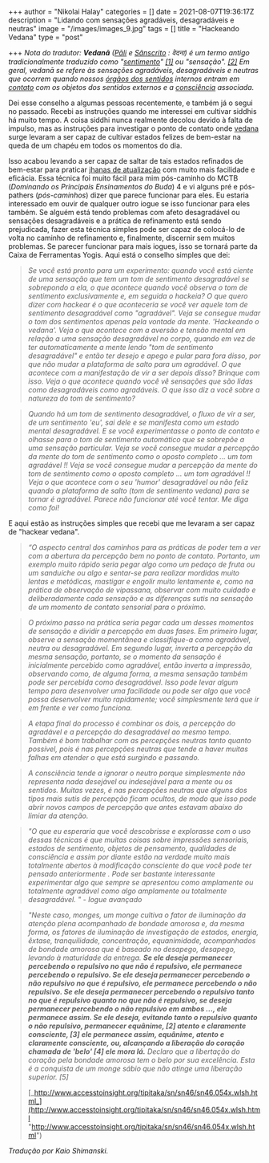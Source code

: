 +++
author = "Nikolai Halay"
categories = []
date = 2021-08-07T19:36:17Z
description = "Lidando com sensações agradáveis, desagradáveis e neutras"
image = "/images/images_9.jpg"
tags = []
title = "Hackeando Vedana"
type = "post"

+++
_Nota do tradutor: **Vedanā** (_[_Pāli_](https://en.wikipedia.org/wiki/P%C4%81li "Pāli") _e_ [_Sânscrito_](https://en.wikipedia.org/wiki/Sanskrit "sânscrito") _: वेदना) é um termo antigo tradicionalmente traduzido como "_[_sentimento_](https://en.wikipedia.org/wiki/Feeling "Sentindo-me")_"_ [_\[1\]_](https://en.wikipedia.org/wiki/Vedan%C4%81#cite_note-1) _ou "sensação"._ [_\[2\]_](https://en.wikipedia.org/wiki/Vedan%C4%81#cite_note-2) _Em geral, vedanā se refere às sensações agradáveis, desagradáveis ​​e neutras que ocorrem quando nossos_ [_órgãos dos sentidos_](https://en.wikipedia.org/wiki/Ayatana "Ayatana") _internos entram em_ [_contato_](https://en.wikipedia.org/wiki/Spar%C5%9Ba "Sparśa") _com os objetos dos sentidos externos e a_ [_consciência_](https://en.wikipedia.org/wiki/Vijnana) _associada._  
  
Dei esse conselho a algumas pessoas recentemente, e também já o segui no passado. Recebi as instruções quando me interessei em cultivar siddhis há muito tempo. A coisa siddhi nunca realmente decolou devido à falta de impulso, mas as instruções para investigar o ponto de contato onde [vedana](http://en.wikipedia.org/wiki/Vedan%C4%81) surge levaram a ser capaz de cultivar estados felizes de bem-estar na queda de um chapéu em todos os momentos do dia.

Isso acabou levando a ser capaz de saltar de tais estados refinados de bem-estar para praticar [jhanas de atualização](http://thehamiltonproject.blogspot.com/2011/07/yogi-toolbox-actualizing-jhanas.html) com muito mais facilidade e eficácia. Essa técnica foi muito fácil para mim pós-caminho do MCTB (_Dominando os Principais Ensinamentos do Buda_) 4 e vi alguns pré e pós-pathers (_pós-caminhos_) dizer que parece funcionar para eles. Eu estaria interessado em ouvir de qualquer outro iogue se isso funcionar para eles também. Se alguém está tendo problemas com afeto desagradável ou sensações desagradáveis ​​e a prática de refinamento está sendo prejudicada, fazer esta técnica simples pode ser capaz de colocá-lo de volta no caminho de refinamento e, finalmente, discernir sem muitos problemas. Se parecer funcionar para mais iogues, isso se tornará parte da Caixa de Ferramentas Yogis. Aqui está o conselho simples que dei:

> _Se você está pronto para um experimento: quando você está ciente de uma sensação que tem um tom de sentimento desagradável se sobrepondo a ela, o que acontece quando você observa o tom de sentimento exclusivamente e, em seguida o hackeia?  O que quero dizer com hackear é o que aconteceria se você ver aquele tom de sentimento desagradável como "agradável". Veja se consegue mudar o tom dos sentimentos apenas pela vontade da mente. 'Hackeando o vedana'. Veja o que acontece com a aversão e tensão mental em relação a uma sensação desagradável no corpo, quando em vez de ter automaticamente a mente lendo "tom de sentimento desagradável" e então ter desejo e apego e pular para fora disso, por que não mudar a plataforma de salto para um agradável. O que acontece com a manifestação de vir a ser depois disso? Brinque com isso. Veja o que acontece quando você vê sensações que são lidas como desagradáveis ​​ como agradáveis. O que isso diz a você sobre a natureza do tom de sentimento?_

> _Quando há um tom de sentimento desagradável, o fluxo de vir a ser, de um sentimento 'eu', sai dele e se manifesta como um estado mental desagradável. E se você experimentasse o ponto de contato e olhasse para o tom de sentimento automático que se sobrepõe a uma sensação particular. Veja se você consegue mudar a percepção da mente do tom de sentimento como o oposto completo ... um tom agradável !! Veja se você consegue mudar a percepção da mente do tom de sentimento como o oposto completo ... um tom agradável !! Veja o que acontece com o seu 'humor' desagradável ou não feliz quando a plataforma de salto (tom de sentimento vedana) para se tornar é agradável. Parece não funcionar até você tentar. Me diga como foi!_

E aqui estão as instruções simples que recebi que me levaram a ser capaz de "hackear vedana".

> _“O aspecto central dos caminhos para as práticas de poder tem a ver com a abertura da percepção bem no ponto de contato. Portanto, um exemplo muito rápido seria pegar algo como um pedaço de fruta ou um sanduíche ou algo e sentar-se para realizar mordidas muito lentas e metódicas, mastigar e engolir muito lentamente e, como na prática de observação de vipassana, observar com muito cuidado e deliberadamente cada sensação e as diferenças sutis na sensação de um momento de contato sensorial para o próximo._

> _O próximo passo na prática seria pegar cada um desses momentos de sensação e dividir a percepção em duas fases. Em primeiro lugar, observe a sensação momentânea e classifique-a como agradável, neutra ou desagradável. Em segundo lugar, inverta a percepção da mesma sensação, portanto, se o momento da sensação é inicialmente percebido como agradável, então inverta a impressão, observando como, de alguma forma, a mesma sensação também pode ser percebida como desagradável. Isso pode levar algum tempo para desenvolver uma facilidade ou pode ser algo que você possa desenvolver muito rapidamente; você simplesmente terá que ir em frente e ver como funciona._

> _A etapa final do processo é combinar os dois, a percepção do agradável e a percepção do desagradável ao mesmo tempo. Também é bom trabalhar com as percepções neutras tanto quanto possível, pois é nas percepções neutras que tende a haver muitas falhas em atender o que está surgindo e passando._

> _A consciência tende a ignorar o neutro porque simplesmente não representa nada desejável ou indesejável para a mente ou os sentidos. Muitas vezes, é nas percepções neutras que alguns dos tipos mais sutis de percepção ficam ocultos, de modo que isso pode abrir novos campos de percepção que antes estavam abaixo do limiar da atenção._

> _"O que eu esperaria que você descobrisse e explorasse com o uso dessas técnicas é que muitas coisas sobre impressões sensoriais, estados de sentimento, objetos de pensamento, qualidades de consciência e assim por diante estão na verdade muito mais totalmente abertos à modificação consciente do que você pode ter pensado anteriormente . Pode ser bastante interessante experimentar algo que sempre se apresentou como amplamente ou totalmente agradável como algo amplamente ou totalmente desagradável. " - Iogue avançado_

> _"Neste caso, monges, um monge cultiva o fator de iluminação da atenção plena acompanhado de bondade amorosa e, da mesma forma, os fatores de iluminação de investigação de estados, energia, êxtase, tranquilidade, concentração, equanimidade, acompanhados de bondade amorosa que é baseado no desapego, desapego, levando à maturidade da entrega. **Se ele deseja permanecer percebendo o repulsivo no que não é repulsivo, ele permanece percebendo o repulsivo. Se ele deseja permanecer percebendo o não repulsivo no que é repulsivo, ele permanece percebendo o não repulsivo. Se ele deseja permanecer percebendo o repulsivo tanto no que é repulsivo quanto no que não é repulsivo, se deseja permanecer percebendo o não repulsivo em ambos ..., ele permanece assim. Se ele deseja, evitando tanto o repulsivo quanto o não repulsivo, permanecer equânime, \[2\] atento e claramente consciente, \[3\] ele permanece assim, equânime, atento e claramente consciente, ou, alcançando a liberação do coração chamada de 'belo' \[4\] ele mora lá.** Declaro que a libertação do coração pela bondade amorosa tem o belo por sua excelência. Esta é a conquista de um monge sábio que não atinge uma liberação superior. \[5\]_
>
> [_http://www.accesstoinsight.org/tipitaka/sn/sn46/sn46.054x.wlsh.html_](http://www.accesstoinsight.org/tipitaka/sn/sn46/sn46.054x.wlsh.html "http://www.accesstoinsight.org/tipitaka/sn/sn46/sn46.054x.wlsh.html")

_Tradução por Kaio Shimanski._